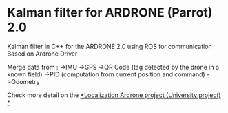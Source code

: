 # Kalman filter for ARDRONE (Parrot) 2.0


Kalman filter in C++ for the ARDRONE 2.0 using ROS for communication
Based on Ardrone Driver

Merge data from :
->IMU
->GPS
->QR Code (tag detected by the drone in a known field)
->PID (computation from current position and command)
->Odometry

Check more detail on the [*Localization Ardrone project (University project) *](https://github.com/clems4ever/drone_project?source=cc)

